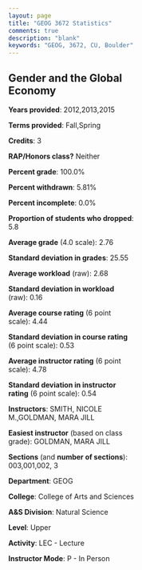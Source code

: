 ```yaml
---
layout: page
title: "GEOG 3672 Statistics"
comments: true
description: "blank"
keywords: "GEOG, 3672, CU, Boulder"
--- 
```

<head>
<script src="https://ajax.googleapis.com/ajax/libs/jquery/2.1.3/jquery.min.js"></script>
<script src="https://dl.dropboxusercontent.com/s/pc42nxpaw1ea4o9/highcharts.js?dl=0"></script>
<!-- <script src="../assets/js/highcharts.js"></script> -->
<style type="text/css">@font-face {
	font-family: "Bebas Neue";
	src: url(https://www.filehosting.org/file/details/544349/BebasNeue%20Regular.otf) format("opentype");
	}
	h1.Bebas { 
		font-family: "Bebas Neue", Verdana, Tahoma;
	}
</style>
</head>
<body>
	<div id="container" style="float: right; width: 45%; height: 88%; margin-left: 2.5%; margin-right: 2.5%;"></div>
	<script language="JavaScript">
		$(document).ready(function() {
		var chart = {type: 'column'};
		var title = {text: 'Grade Distribution'};
		var xAxis = {categories: ['A','B','C','D','F'],crosshair: true};
		var yAxis = {min: 0,title: {text: 'Percentage'}};
		var tooltip = {headerFormat: '<center><b><span style="font-size:20px">{point.key}</span></b></center>',
		               pointFormat: '<td style="padding:0"><b>{point.y:.1f}%</b></td>',
		               footerFormat: '</table>',shared: true,useHTML: true};
		var plotOptions = {column: {pointPadding: 0.0,borderWidth: 0}};  
		var credits = {enabled: false};var series= [{name: 'Percent',data: [25.38,40.77,23.08,5.38,5.38,]}];
		var json = {};
		json.chart = chart;
		json.title = title;
		json.tooltip = tooltip;
		json.xAxis = xAxis;
		json.yAxis = yAxis;  
		json.series = series;
		json.plotOptions = plotOptions;  
		json.credits = credits;
		$('#container').highcharts(json);
	});
	</script>
</body>
			   
## Gender and the Global Economy

**Years provided**: 2012,2013,2015

**Terms provided**: Fall,Spring

**Credits**: 3

**RAP/Honors class?** Neither

**Percent grade**: 100.0%

**Percent withdrawn**: 5.81%

**Percent incomplete**: 0.0%

**Proportion of students who dropped**: 5.8

**Average grade** (4.0 scale): 2.76

**Standard deviation in grades**: 25.55

**Average workload** (raw): 2.68

**Standard deviation in workload** (raw): 0.16

**Average course rating** (6 point scale): 4.44

**Standard deviation in course rating** (6 point scale): 0.53

**Average instructor rating** (6 point scale): 4.78

**Standard deviation in instructor rating** (6 point scale): 0.54

**Instructors**: SMITH, NICOLE M.,GOLDMAN, MARA JILL

**Easiest instructor** (based on class grade): GOLDMAN, MARA JILL

**Sections** (and **number of sections**): 003,001,002, 3

**Department**: GEOG

**College**: College of Arts and Sciences

**A&S Division**: Natural Science

**Level**: Upper

**Activity**: LEC - Lecture

**Instructor Mode**: P  - In Person